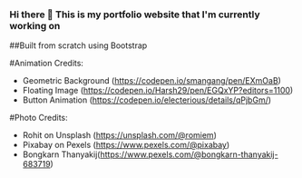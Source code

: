 ### Hi there 👋 This is my portfolio website that I'm currently working on

##Built from scratch using Bootstrap


#Animation Credits:
- Geometric Background (https://codepen.io/smangang/pen/EXmOaB)
- Floating Image (https://codepen.io/Harsh29/pen/EGQxYP?editors=1100)
- Button Animation (https://codepen.io/electerious/details/qPjbGm/)

#Photo Credits:

- Rohit on Unsplash (https://unsplash.com/@romiem)
- Pixabay on Pexels (https://www.pexels.com/@pixabay)
- Bongkarn Thanyakij(https://www.pexels.com/@bongkarn-thanyakij-683719)

<!--
**R-Aniruddha/R-Aniruddha** is a ✨ _special_ ✨ repository because its `README.md` (this file) appears on your GitHub profile.

Here are some ideas to get you started:

- 🔭 I’m currently working on ...
- 🌱 I’m currently learning ...
- 👯 I’m looking to collaborate on ...
- 🤔 I’m looking for help with ...
- 💬 Ask me about ...
- 📫 How to reach me: ...
- 😄 Pronouns: ...
- ⚡ Fun fact: ...
-->
